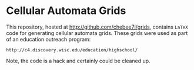 Cellular Automata Grids
=======================

This repository, hosted at http://github.com/chebee7i/grids, contains
`LaTeX` code for generating cellular automata grids. These grids were used
as part of an education outreach program:

	http://c4.discovery.wisc.edu/education/highschool/

Note, the code is a hack and certainly could be cleaned up.
